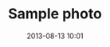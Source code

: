 ---
layout: gallery
category: photo
title: 'Sample photo'
date: 2013-08-13 10:01
excerpt: 'Photos from a place.'
excerpt-image: http://farm9.staticflickr.com/8396/8690159972_a1fc390487_z.jpg
image: 
  - http://farm9.staticflickr.com/8396/8690159972_a1fc390487_b.jpg
  - http://farm3.staticflickr.com/2807/9108639409_d84348494d_b.jpg
  - http://farm9.staticflickr.com/8341/8156043146_1b252646e1_b.jpg
image-alt:
  - 'A flower.'
  - 'Another flower.'
  - 'A leaf.'
image-caption:
  - 'This is a caption.'
  - 'This is another caption.'
  - 'This is yet another caption.'
---